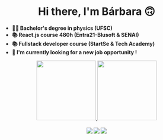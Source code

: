 <div  align="center">
  <h1><b>Hi there, I'm Bárbara 🙃<b></h1>
</div>
    
- 👩‍🔬 Bachelor's degree in physics (UFSC)
- 📚 React.js course 480h (Entra21-Blusoft & SENAI)
- 📚 Fullstack developer course (StartSe & Tech Academy)
- 🔭 I'm currently looking for a new job opportunity !

<div align="center">
  <a href="https://github.com/schvuchov">
  <img height="160em" src="https://github-readme-stats.vercel.app/api?username=schvuchov&show_icons=true&theme=dark&include_all_commits=true&count_private=true"/>
  <img height="160em" src="https://github-readme-stats.vercel.app/api/top-langs/?username=schvuchov&layout=compact&langs_count=7&theme=dark"/>
</div>
  
<br>
  
<div align="center">
  <a href = "mailto:schvuchov.k@gmail.com"><img src="https://img.shields.io/badge/-Gmail-%23333?style=for-the-badge&logo=gmail&logoColor=white" target="_blank"></a>
  <a href="https://www.linkedin.com/in/barbara-schvuchov" target="_blank"><img src="https://img.shields.io/badge/-LinkedIn-%230077B5?style=for-the-badge&logo=linkedin&logoColor=white" target="_blank"></a>
  <a href="https://instagram.com/baschvuchov" target="_blank"><img src="https://img.shields.io/badge/-Instagram-%23E4405F?style=for-the-badge&logo=instagram&logoColor=white" target="_blank"></a>
</div>

<br>


